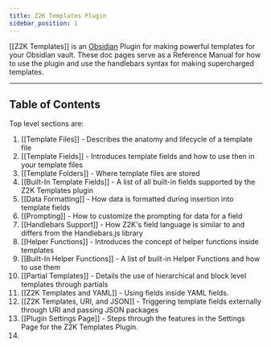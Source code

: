 ```yaml
---
title: Z2K Templates Plugin 
sidebar_position: 1
---
```

[[Z2K Templates]] is an [Obsidian](https://obsidian.md) Plugin for making powerful templates for your Obsidian vault. These doc pages serve as a Reference Manual for how to use the plugin and use the handlebars syntax for making supercharged templates.

---
## Table of Contents

Top level sections are:
1. [[Template Files]] - Describes the anatomy and lifecycle of a template file
2. [[Template Fields]] - Introduces template fields and how to use then in your template files
3. [[Template Folders]] - Where template files are stored
4. [[Built-In Template Fields]] - A list of all built-in fields supported by the Z2K Templates plugin
5. [[Data Formatting]] - How data is formatted during insertion into template fields
6. [[Prompting]] - How to customize the prompting for data for a field
7. [[Handlebars Support]] - How Z2K's field language is similar to and differs from the Handlebars.js library
8. [[Helper Functions]] - Introduces the concept of helper functions inside templates
9. [[Built-In Helper Functions]] - A list of built-in Helper Functions and how to use them
10. [[Partial Templates]] - Details the use of hierarchical and block level templates through partials
11. [[Z2K Templates and YAML]] - Using fields inside YAML fields.
12. [[Z2K Templates, URI, and JSON]] - Triggering template fields externally through URI and passing JSON packages
13. [[Plugin Settings Page]] - Steps through the features in the Settings Page for the Z2K Templates Plugin.
14. 
